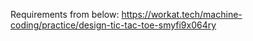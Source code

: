 Requirements from below:
https://workat.tech/machine-coding/practice/design-tic-tac-toe-smyfi9x064ry
